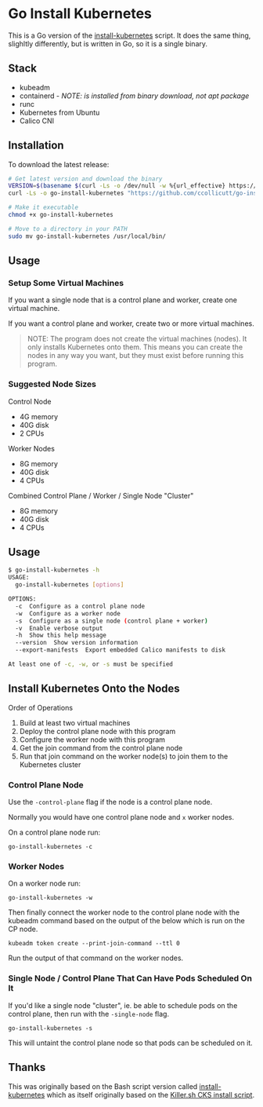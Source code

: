 # Go Install Kubernetes

This is a Go version of the [install-kubernetes](https://github.com/ccollicutt/install-kubernetes) script. It does the same thing, slighltly differently, but is written in Go, so it is a single binary.

## Stack 

* kubeadm
* containerd - *NOTE: is installed from binary download, not apt package*
* runc
* Kubernetes from Ubuntu
* Calico CNI

## Installation

To download the latest release:

```bash
# Get latest version and download the binary
VERSION=$(basename $(curl -Ls -o /dev/null -w %{url_effective} https://github.com/ccollicutt/go-install-kubernetes/releases/latest))
curl -Ls -o go-install-kubernetes "https://github.com/ccollicutt/go-install-kubernetes/releases/download/${VERSION}/go-install-kubernetes"

# Make it executable
chmod +x go-install-kubernetes

# Move to a directory in your PATH
sudo mv go-install-kubernetes /usr/local/bin/
```

## Usage

### Setup Some Virtual Machines

If you want a single node that is a control plane and worker, create one virtual machine.

If you want a control plane and worker, create two or more virtual machines.

> NOTE: The program does not create the virtual machines (nodes). It only installs Kubernetes onto them. This means you can create the nodes in any way you want, but they must exist before running this program.

### Suggested Node Sizes

Control Node
* 4G memory
* 40G disk
* 2 CPUs

Worker Nodes
* 8G memory
* 40G disk
* 4 CPUs

Combined Control Plane / Worker / Single Node "Cluster"
* 8G memory
* 40G disk
* 4 CPUs

## Usage

```bash
$ go-install-kubernetes -h
USAGE:
  go-install-kubernetes [options]

OPTIONS:
  -c  Configure as a control plane node
  -w  Configure as a worker node
  -s  Configure as a single node (control plane + worker)
  -v  Enable verbose output
  -h  Show this help message
  --version  Show version information
  --export-manifests  Export embedded Calico manifests to disk

At least one of -c, -w, or -s must be specified
```

## Install Kubernetes Onto the Nodes

Order of Operations

1. Build at least two virtual machines
1. Deploy the control plane node with this program
2. Configure the worker node with this program
3. Get the join command from the control plane node
4. Run that join command on the worker node(s) to join them to the Kubernetes cluster

### Control Plane Node

Use the `-control-plane` flag if the node is a control plane node.

Normally you would have one control plane node and `x` worker nodes.

On a control plane node run:

```
go-install-kubernetes -c
```

### Worker Nodes

On a worker node run:

```
go-install-kubernetes -w
```

Then finally connect the worker node to the control plane node with the kubeadm command based on the output of the below which is run on the CP node.

```
kubeadm token create --print-join-command --ttl 0
```

Run the output of that command on the worker nodes.

### Single Node / Control Plane That Can Have Pods Scheduled On It

If you'd like a single node "cluster", ie. be able to schedule pods on the control plane, then run with the `-single-node` flag.

```
go-install-kubernetes -s
```

This will untaint the control plane node so that pods can be scheduled on it.

## Thanks

This was originally based on the Bash script version called [install-kubernetes](https://github.com/ccollicutt/install-kubernetes) which as itself originally based on the [Killer.sh CKS install script](https://github.com/killer-sh/cks-course-environment).
